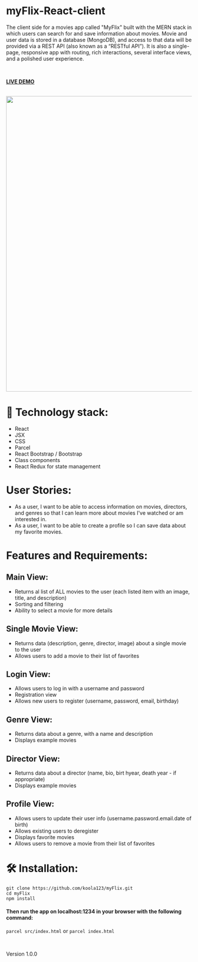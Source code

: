 # myFlix-React-client

The client side for a movies app called "MyFlix" built with the MERN stack in which users can search for and save information about movies. Movie and user data is stored in a database (MongoDB), and access to that data will be provided via a REST API (also known as a “RESTful API”). It is also a single-page, responsive app with routing, rich interactions, several interface views, and a polished user experience. 

<br>

<strong>[LIVE DEMO](https://myflix-movies-client.netlify.app/)</strong>

<br>

<img src="src/assets/myflix.png" width="800px">

<br>

# 🎯 Technology stack:

- React 
- JSX 
- CSS
- Parcel
- React Bootstrap / Bootstrap
- Class components
- React Redux for state management

# User Stories:

- As a user, I want to be able to access information on movies, directors, and genres so that I can learn more about movies I've watched or am interested in.
- As a user, I want to be able to create a profile so I can save data about my favorite movies.

# Features and Requirements:

## Main View:

* Returns al list of ALL movies to the user (each listed item with an image, title, and description)
* Sorting and filtering
* Ability to select a movie for more details

## Single Movie View:

* Returns data (description, genre, director, image) about a single movie to the user
* Allows users to add a movie to their list of favorites

## Login View:

* Allows users to log in with a username and password
* Registration view
* Allows new users to register (username, password, email, birthday)

## Genre View:

* Returns data about a genre, with a name and description
* Displays example movies

## Director View:

* Returns data about a director (name, bio, birt hyear, death year - if appropriate)
* Displays example movies

## Profile View:

* Allows users to update their user info (username.password.email.date of birth)
* Allows existing users to deregister
* Displays favorite movies
* Allows users to remove a movie from their list of favorites

# 🛠 Installation: 
 ```
 git clone https://github.com/koola123/myFlix.git
 cd myFlix
 npm install
 ````
 
#### Then run the app on localhost:1234 in your browser with the following command:
 
 `parcel src/index.html`
  or
  `parcel index.html`
 
 <br>
 
Version 1.0.0
